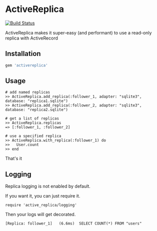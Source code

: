 # ActiveReplica

[![Build Status](https://travis-ci.org/gogovan/active_replica.svg?branch=master)](https://travis-ci.org/gogovan/active_replica)

ActiveReplica makes it super-easy (and performant) to use a read-only replica with ActiveRecord

## Installation

```ruby
gem 'activereplica'
```

## Usage

```
# add named replicas
>> ActiveReplica.add_replica(:follower_1, adapter: "sqlite3", database: "replica1.sqlite")
>> ActiveReplica.add_replica(:follower_2, adapter: "sqlite3", database: "replica2.sqlite")

# get a list of replicas
>> ActiveReplica.replicas
=> [:follower_1, :follower_2]

# use a specified replica
>> ActiveReplica.with_replica(:follower_1) do
>>   User.count
>> end
```

That's it

## Logging

Replica logging is not enabled by default.

If you want it, you can just require it.

```
require 'active_replica/logging'
```

Then your logs will get decorated.

```
[Replica: follower_1]   (6.6ms)  SELECT COUNT(*) FROM "users"
```
